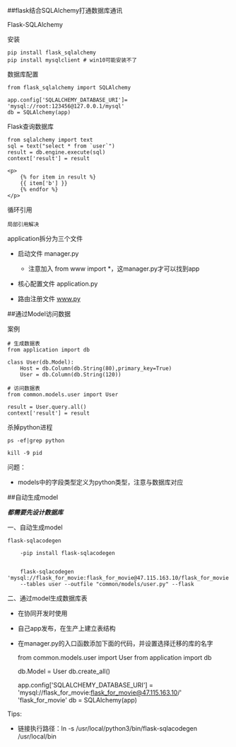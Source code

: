 ##flask结合SQLAlchemy打通数据库通讯

Flask-SQLAlchemy

安装

    pip install flask_sqlalchemy
    pip install mysqlclient # win10可能安装不了

数据库配置

    from flask_sqlalchemy import SQLAlchemy
    
    app.config['SQLALCHEMY_DATABASE_URI']=
    'mysql://root:123456@127.0.0.1/mysql'
    db = SQLAlchemy(app)

Flask查询数据库

    from sqlalchemy import text
    sql = text("select * from `user`")
    result = db.engine.execute(sql)
    context['result'] = result
    
    <p>
        {% for item in result %}
        {{ item['b'] }}
        {% endfor %}
    </p>

循环引用
    
    局部引用解决

application拆分为三个文件

- 启动文件 manager.py
    
    - 注意加入 from www import *，这manager.py才可以找到app
    
- 核心配置文件 application.py
- 路由注册文件 www.py
    
    
    
    
    
##通过Model访问数据

案例
    
    # 生成数据表
    from application import db
    
    class User(db.Model):
        Host = db.Column(db.String(80),primary_key=True)
        User = db.Column(db.String(120))

    # 访问数据表
    from common.models.user import User
    
    result = User.query.all()
    context['result'] = result
    
杀掉python进程

    ps -ef|grep python
    
    kill -9 pid
    
问题：

- models中的字段类型定义为python类型，注意与数据库对应
    
    
    

##自动生成model


***都需要先设计数据库***


一、自动生成model

    flask-sqlacodegen
    
        -pip install flask-sqlacodegen
        

        flask-sqlacodegen 'mysql://flask_for_movie:flask_for_movie@47.115.163.10/flask_for_movie'\
        --tables user --outfile "common/models/user.py" --flask
        
二、通过model生成数据库表

- 在协同开发时使用
- 自己app发布，在生产上建立表结构
- 在manager.py的入口函数添加下面的代码，并设置选择迁移的库的名字



    from common.models.user import User
    from application import db
    
    db.Model = User
    db.create_all()  
    
    app.config['SQLALCHEMY_DATABASE_URI'] = 'mysql://flask_for_movie:flask_for_movie@47.115.163.10/' \
                                        'flask_for_movie'
    db = SQLAlchemy(app) 
    
Tips:

- 链接执行路径：ln -s /usr/local/python3/bin/flask-sqlacodegen /usr/local/bin   
    